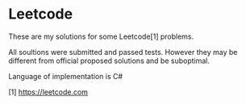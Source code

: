 # Leetcode

These are my solutions for some Leetcode[1] problems.  

All soultions were submitted and passed tests. However they may be different from official proposed solutions and be suboptimal. 

Language of implementation is C#

[1] https://leetcode.com
